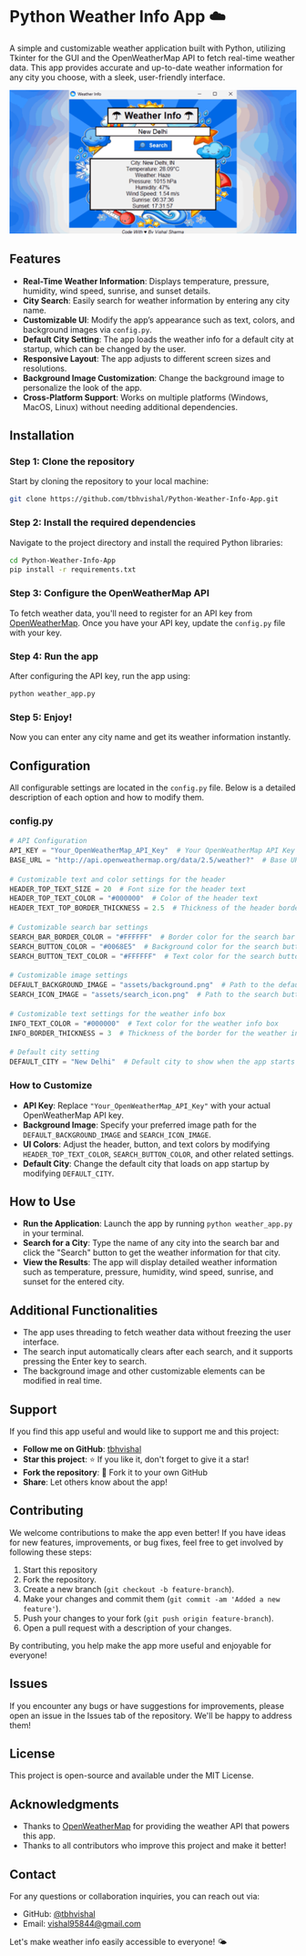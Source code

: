 
# Python Weather Info App ☁️

A simple and customizable weather application built with Python, utilizing Tkinter for the GUI and the OpenWeatherMap API to fetch real-time weather data. This app provides accurate and up-to-date weather information for any city you choose, with a sleek, user-friendly interface.

![App Screenshot](assets/screenshot.png)  

## Features

- **Real-Time Weather Information**: Displays temperature, pressure, humidity, wind speed, sunrise, and sunset details.
- **City Search**: Easily search for weather information by entering any city name.
- **Customizable UI**: Modify the app’s appearance such as text, colors, and background images via `config.py`.
- **Default City Setting**: The app loads the weather info for a default city at startup, which can be changed by the user.
- **Responsive Layout**: The app adjusts to different screen sizes and resolutions.
- **Background Image Customization**: Change the background image to personalize the look of the app.
- **Cross-Platform Support**: Works on multiple platforms (Windows, MacOS, Linux) without needing additional dependencies.

## Installation
 
### Step 1: Clone the repository

Start by cloning the repository to your local machine:

```bash
git clone https://github.com/tbhvishal/Python-Weather-Info-App.git
```

### Step 2: Install the required dependencies

Navigate to the project directory and install the required Python libraries:

```bash
cd Python-Weather-Info-App
pip install -r requirements.txt
```

### Step 3: Configure the OpenWeatherMap API

To fetch weather data, you'll need to register for an API key from [OpenWeatherMap](https://home.openweathermap.org/api_keys). Once you have your API key, update the `config.py` file with your key.

### Step 4: Run the app

After configuring the API key, run the app using:

```bash
python weather_app.py
```

### Step 5: Enjoy!

Now you can enter any city name and get its weather information instantly.

## Configuration

All configurable settings are located in the `config.py` file. Below is a detailed description of each option and how to modify them.

### config.py

```py
# API Configuration
API_KEY = "Your_OpenWeatherMap_API_Key"  # Your OpenWeatherMap API Key
BASE_URL = "http://api.openweathermap.org/data/2.5/weather?"  # Base URL for OpenWeather API

# Customizable text and color settings for the header
HEADER_TOP_TEXT_SIZE = 20  # Font size for the header text
HEADER_TOP_TEXT_COLOR = "#000000"  # Color of the header text
HEADER_TEXT_TOP_BORDER_THICKNESS = 2.5  # Thickness of the header border

# Customizable search bar settings
SEARCH_BAR_BORDER_COLOR = "#FFFFFF"  # Border color for the search bar
SEARCH_BUTTON_COLOR = "#0068E5"  # Background color for the search button
SEARCH_BUTTON_TEXT_COLOR = "#FFFFFF"  # Text color for the search button

# Customizable image settings
DEFAULT_BACKGROUND_IMAGE = "assets/background.png"  # Path to the default background image
SEARCH_ICON_IMAGE = "assets/search_icon.png"  # Path to the search button icon

# Customizable text settings for the weather info box
INFO_TEXT_COLOR = "#000000"  # Text color for the weather info box
INFO_BORDER_THICKNESS = 3  # Thickness of the border for the weather info box

# Default city setting
DEFAULT_CITY = "New Delhi"  # Default city to show when the app starts (can be changed by user)
```

### How to Customize

- **API Key**: Replace `"Your_OpenWeatherMap_API_Key"` with your actual OpenWeatherMap API key.
- **Background Image**: Specify your preferred image path for the `DEFAULT_BACKGROUND_IMAGE` and `SEARCH_ICON_IMAGE`.
- **UI Colors**: Adjust the header, button, and text colors by modifying `HEADER_TOP_TEXT_COLOR`, `SEARCH_BUTTON_COLOR`, and other related settings.
- **Default City**: Change the default city that loads on app startup by modifying `DEFAULT_CITY`.

## How to Use

- **Run the Application**: Launch the app by running `python weather_app.py` in your terminal.
- **Search for a City**: Type the name of any city into the search bar and click the "Search" button to get the weather information for that city.
- **View the Results**: The app will display detailed weather information such as temperature, pressure, humidity, wind speed, sunrise, and sunset for the entered city.

## Additional Functionalities

- The app uses threading to fetch weather data without freezing the user interface.
- The search input automatically clears after each search, and it supports pressing the Enter key to search.
- The background image and other customizable elements can be modified in real time.

## Support

If you find this app useful and would like to support me and this project:

- **Follow me on GitHub**: [tbhvishal](https://github.com/tbhvishal)
- **Star this project**: ⭐ If you like it, don't forget to give it a star!
- **Fork the repository**: 🍴 Fork it to your own GitHub
- **Share**: Let others know about the app!

## Contributing

We welcome contributions to make the app even better! If you have ideas for new features, improvements, or bug fixes, feel free to get involved by following these steps:
1. Start this repository
2. Fork the repository.
3. Create a new branch (`git checkout -b feature-branch`).
4. Make your changes and commit them (`git commit -am 'Added a new feature'`).
5. Push your changes to your fork (`git push origin feature-branch`).
6. Open a pull request with a description of your changes.

By contributing, you help make the app more useful and enjoyable for everyone!

## Issues

If you encounter any bugs or have suggestions for improvements, please open an issue in the Issues tab of the repository. We'll be happy to address them!

## License

This project is open-source and available under the MIT License.

## Acknowledgments

- Thanks to [OpenWeatherMap](https://home.openweathermap.org/api_keys) for providing the weather API that powers this app.
- Thanks to all contributors who improve this project and make it better!

## Contact

For any questions or collaboration inquiries, you can reach out via:

- GitHub: [@tbhvishal](https://github.com/tbhvishal)
- Email: [vishal95844@gmail.com](mailto:vishal95844@gmail.com)


Let's make weather info easily accessible to everyone! 🌤️
